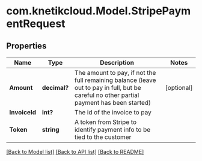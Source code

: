 # com.knetikcloud.Model.StripePaymentRequest
## Properties

Name | Type | Description | Notes
------------ | ------------- | ------------- | -------------
**Amount** | **decimal?** | The amount to pay, if not the full remaining balance (leave out to pay in full, but be careful no other partial payment has been started) | [optional] 
**InvoiceId** | **int?** | The id of the invoice to pay | 
**Token** | **string** | A token from Stripe to identify payment info to be tied to the customer | 

[[Back to Model list]](../README.md#documentation-for-models) [[Back to API list]](../README.md#documentation-for-api-endpoints) [[Back to README]](../README.md)


